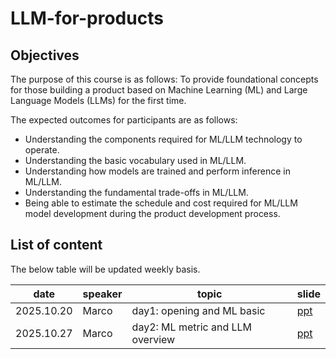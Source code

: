 # LLM-for-products

## Objectives

The purpose of this course is as follows:
To provide foundational concepts for those building a product based on Machine Learning (ML) and Large Language Models (LLMs) for the first time.

The expected outcomes for participants are as follows:
- Understanding the components required for ML/LLM technology to operate.
- Understanding the basic vocabulary used in ML/LLM.
- Understanding how models are trained and perform inference in ML/LLM.
- Understanding the fundamental trade-offs in ML/LLM.
- Being able to estimate the schedule and cost required for ML/LLM model development during the product development process.

## List of content
The below table will be updated weekly basis. 


date | speaker | topic | slide
-- | -- | -- | --
2025.10.20 | Marco | day1: opening and ML basic | [ppt](https://docs.google.com/presentation/d/1Q8ZINCC7XbK7nelZIqVXO8eqei6NvZ3UFFcRw8iH39Y/edit?slide=id.g39b05b701d4_0_149#slide=id.g39b05b701d4_0_149)
2025.10.27 | Marco | day2: ML metric and LLM overview| [ppt](https://docs.google.com/presentation/d/1cnX5d5TrY4ytUECaQttECX9DJNSRsHVfYHjQw274F9M/edit?slide=id.p#slide=id.p)


